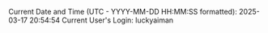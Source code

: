 Current Date and Time (UTC - YYYY-MM-DD HH:MM:SS formatted): 2025-03-17 20:54:54
Current User's Login: luckyaiman
